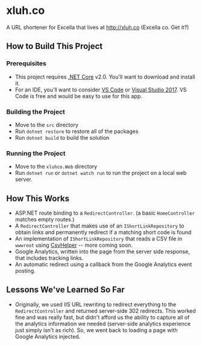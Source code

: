 # xluh.co

A URL shortener for Excella that lives at <http://xluh.co> (Excella co. Get it?)

## How to Build This Project

### Prerequisites

* This project requires [.NET Core](https://www.microsoft.com/net/download/core) v2.0. You'll want to download and install it.
* For an IDE, you'll want to consider [VS Code](https://code.visualstudio.com) or [Visual Studio 2017](https://www.visualstudio.com/). VS Code is free and would be easy to use for this app.

### Building the Project

* Move to the `src` directory
* Run `dotnet restore` to restore all of the packages
* Run `dotnet build` to build the solution

### Running the Project

* Move to the `xluhco.Web` directory
* Run `dotnet run` or `dotnet watch run` to run the project on a local web server.

## How This Works

* ASP.NET route binding to a `RedirectController`. (a basic `HomeController` matches empty routes.)
* A `RedirectController` that makes use of an `IShortLinkRepository` to obtain links and permanently redirect if a matching short code is found
* An implementation of `IShortLinkRepository` that reads a CSV file in `wwwroot` using [CsvHelper](https://joshclose.github.io/CsvHelper/) -- more coming soon.
* Google Analytics, written into the page from the server side response, that includes tracking links.
* An automatic redirect using a callback from the Google Analytics event posting.

## Lessons We've Learned So Far

* Originally, we used IIS URL rewriting to redirect everything to the `RedirectController` and returned server-side 302 redirects. This worked fine and was really fast, but didn't afford us the ability to capture all of the analytics information we needed (server-side analytics experience just simply isn't as rich). So, we went back to loading a page with Google Analytics injected.